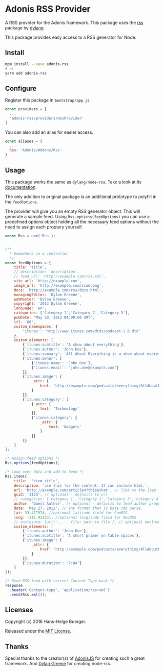 # Adonis RSS Provider

A RSS provider for the Adonis framework. This package uses the [rss](https://github.com/dylang/node-rss) package by [dylang](https://github.com/dylang).

This package provides easy access to a RSS generator for Node.

## Install

```sh
npm install --save adonis-rss
# or
yarn add adonis-rss
```

## Configure

Register this package in `bootstrap/app.js`

```js
const providers = [
  ...
  'adonis-rss/providers/RssProvider'
]
```

You can also add an alias for easier access.

```js
const aliases = {
  ...
  Rss: 'Adonis/Addons/Rss'
}
```

## Usage

This package works the same as `dylang/node-rss`. Take a look at its [documentation](https://github.com/dylang/node-rss/blob/master/templates/readme/usage.md).

The only addition to original package is an additional prototype to polyfill in the `feedOptions`.

The provider will give you an empty RSS generator object. This will generate a sample feed. Using `Rss.options(feedOptions)` you can use a predefined options object holding all the necessary feed options without the need to assign each proptery yourself.

```js
const Rss = use('Rss');


/**
  * Somewhere in a controller
  */
const feedOptions = {
    title: 'title',
    // description: 'description',
    // feed_url: 'http://example.com/rss.xml',
    site_url: 'http://example.com',
    image_url: 'http://example.com/icon.png',
    docs: 'http://example.com/rss/docs.html',
    managingEditor: 'Dylan Greene',
    webMaster: 'Dylan Greene',
    copyright: '2013 Dylan Greene',
    language: 'en',
    categories: ['Category 1','Category 2','Category 3'],
    pubDate: 'May 20, 2012 04:00:00 GMT',
    ttl: '60',
    custom_namespaces: {
        'itunes': 'http://www.itunes.com/dtds/podcast-1.0.dtd'
    },
    custom_elements: [
        {'itunes:subtitle': 'A show about everything'},
        {'itunes:author': 'John Doe'},
        {'itunes:summary': 'All About Everything is a show about everything. Each week we dive into any subject known to man and talk about it as much as we can. Look for our podcast in the Podcasts app or in the iTunes Store'},
        {'itunes:owner': [
            {'itunes:name': 'John Doe'},
            {'itunes:email': 'john.doe@example.com'}
        ]},
        {'itunes:image': {
            _attr: {
                href: 'http://example.com/podcasts/everything/AllAboutEverything.jpg'
            }
        }},
        {'itunes:category': [
            {_attr: {
                text: 'Technology'
            }},
            {'itunes:category': {
                _attr: {
                    text: 'Gadgets'
                }
            }}
        ]}
    ]
};

/* Assign feed options */
Rss.options(feedOptions);

/* loop over data and add to feed */
Rss.item({
    title:  'item title',
    description: 'use this for the content. It can include html.',
    url: 'http://example.com/article4?this&that', // link to the item
    guid: '1123', // optional - defaults to url
    // categories: ['Category 1','Category 2','Category 3','Category 4'], // optional - array of item categories
    author: 'Guest Author', // optional - defaults to feed author property
    date: 'May 27, 2012', // any format that js Date can parse.
    lat: 33.417974, //optional latitude field for GeoRSS
    long: -111.933231, //optional longitude field for GeoRSS
    // enclosure: {url:'...', file:'path-to-file'}, // optional enclosure
    custom_elements: [
        {'itunes:author': 'John Doe'},
        {'itunes:subtitle': 'A short primer on table spices'},
        {'itunes:image': {
            _attr: {
                href: 'http://example.com/podcasts/everything/AllAboutEverything/Episode1.jpg'
            }
        }},
        {'itunes:duration': '7:04'}
    ]
});

/* Send RSS feed with correct Content-Type back */
response
  .header('Content-type', 'application/rss+xml')
  .send(Rss.xml());
```

## Licenses

Copyright (c) 2016 Hans-Helge Buerger.

Released under the [MIT License](./LICENSE).

## Thanks

Special thanks to the creator(s) of [AdonisJS](http://adonisjs.com/) for creating such a great framework. And [Dylan Greene](https://github.com/dylang) for creating node-rss.
